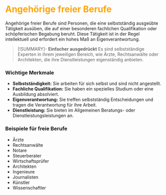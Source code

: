 # <font color = "orange">Angehörige freier Berufe</font>

Angehörige freier Berufe sind Personen, die eine selbstständig ausgeübte Tätigkeit ausüben, die auf einer besonderen fachlichen Qualifikation oder schöpferischen Begabung beruht. Diese Tätigkeit ist in der Regel intellektuell und erfordert ein hohes Maß an Eigenverantwortung.

>[!SUMMARY]- **Einfacher ausgedrückt**
>Es sind selbstständige Experten in ihrem jeweiligen Bereich, wie Ärzte, Rechtsanwälte oder Architekten, die ihre Dienstleistungen eigenständig anbieten.

### Wichtige Merkmale

* **Selbstständigkeit:** Sie arbeiten für sich selbst und sind nicht angestellt.
* **Fachliche Qualifikation:** Sie haben ein spezielles Studium oder eine Ausbildung absolviert.
* **Eigenverantwortung:** Sie treffen selbstständig Entscheidungen und tragen die Verantwortung für ihre Arbeit.
* **Dienstleistung:** Sie bieten im Allgemeinen Beratungs- oder Dienstleistungsleistungen an.

### Beispiele für freie Berufe

* Ärzte
* Rechtsanwälte
* Notare
* Steuerberater
* Wirtschaftsprüfer
* Architekten
* Ingenieure
* Journalisten
* Künstler
* Wissenschaftler